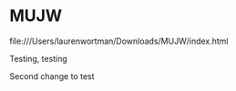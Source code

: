 # MUJW

file:///Users/laurenwortman/Downloads/MUJW/index.html

Testing, testing

Second change to test
